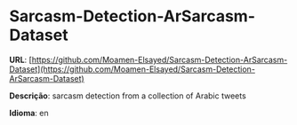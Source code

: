 # Sarcasm-Detection-ArSarcasm-Dataset
**URL**: [https://github.com/Moamen-Elsayed/Sarcasm-Detection-ArSarcasm-Dataset](https://github.com/Moamen-Elsayed/Sarcasm-Detection-ArSarcasm-Dataset)

**Descrição**: sarcasm detection from a collection of Arabic tweets

**Idioma**: en

